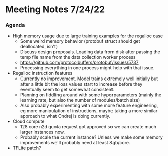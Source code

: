 # Meeting Notes 7/24/22

### Agenda

* High memory usage due to large training examples for the regalloc case
    * Some weird memory behavior (protobuf struct should get deallocated, isn't)
    * Discuss design proposals. Loading data from disk after passing the temp
    file name from the data collection worker process
    * https://github.com/protocolbuffers/protobuf/issues/5737
    * Processing everything in one process might help with that issue.
* Regalloc instruction features
    * Currently no improvement. Model trains extremely well initially
    but after a little bit the loss values start to increase before
    they eventually seem to get somewhat consistent.
    * Planning on fiddling around with some hyperparameters (mainly
    the learning rate, but also the number of modules/batch size)
    * Also probably experimenting with some more feature engineering,
    eg more manipulation of instructions, maybe taking a more similar
    approach to what Ondrej is doing currently.
* Cloud compute
    * 128 core n2d quota request got approved so we can create much
    larger instances now.
    * Probably scale the current instance? Unless we make some memory
    improvements we'll probably need at least 8gb/core.
* TFLite patch?